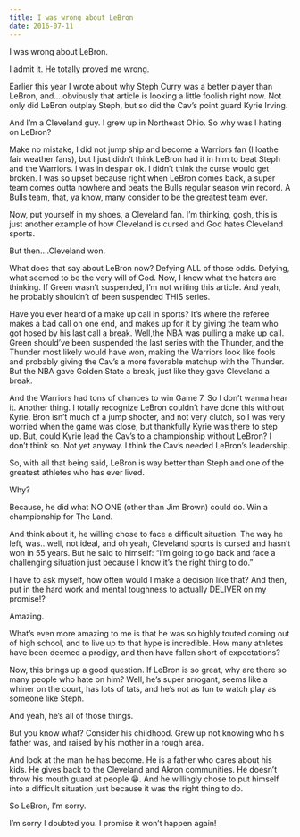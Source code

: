 ```yaml
---
title: I was wrong about LeBron
date: 2016-07-11
---
```


I was wrong about LeBron.

I admit it. He totally proved me wrong.

Earlier this year I wrote about why Steph Curry was a better player than LeBron, and….obviously that article is looking a little foolish right now. Not only did LeBron outplay Steph, but so did the Cav’s point guard Kyrie Irving.

And I’m a Cleveland guy. I grew up in Northeast Ohio. So why was I hating on LeBron?

Make no mistake, I did not jump ship and become a Warriors fan (I loathe fair weather fans), but I just didn’t think LeBron had it in him to beat Steph and the Warriors. I was in despair ok. I didn’t think the curse would get broken. I was so upset because right when LeBron comes back, a super team comes outta nowhere and beats the Bulls regular season win record. A Bulls team, that, ya know, many consider to be the greatest team ever.

Now, put yourself in my shoes, a Cleveland fan. I’m thinking, gosh, this is just another example of how Cleveland is cursed and God hates Cleveland sports.

But then….Cleveland won.

What does that say about LeBron now? Defying ALL of those odds. Defying, what seemed to be the very will of God.
Now, I know what the haters are thinking. If Green wasn’t suspended, I’m not writing this article. And yeah, he probably shouldn’t of been suspended THIS series.

Have you ever heard of a make up call in sports? It’s where the referee makes a bad call on one end, and makes up for it by giving the team who got hosed by his last call a break. Well,the NBA was pulling a make up call. Green should’ve been suspended the last series with the Thunder, and the Thunder most likely would have won, making the Warriors look like fools and probably giving the Cav’s a more favorable matchup with the Thunder. But the NBA gave Golden State a break, just like they gave Cleveland a break.

And the Warriors had tons of chances to win Game 7. So I don’t wanna hear it.
Another thing. I totally recognize LeBron couldn’t have done this without Kyrie. Bron isn’t much of a jump shooter, and not very clutch, so I was very worried when the game was close, but thankfully Kyrie was there to step up.
But, could Kyrie lead the Cav’s to a championship without LeBron? I don’t think so. Not yet anyway. I think the Cav’s needed LeBron’s leadership.

So, with all that being said, LeBron is way better than Steph and one of the greatest athletes who has ever lived.

Why?

Because, he did what NO ONE (other than Jim Brown) could do. Win a championship for The Land.

And think about it, he willing chose to face a difficult situation. The way he left, was…well, not ideal, and oh yeah, Cleveland sports is cursed and hasn’t won in 55 years. But he said to himself: “I’m going to go back and face a challenging situation just because I know it’s the right thing to do.”

I have to ask myself, how often would I make a decision like that? And then, put in the hard work and mental toughness to actually DELIVER on my promise!?

Amazing.

What’s even more amazing to me is that he was so highly touted coming out of high school, and to live up to that hype is incredible. How many athletes have been deemed a prodigy, and then have fallen short of expectations?

Now, this brings up a good question. If LeBron is so great, why are there so many people who hate on him? Well, he’s super arrogant, seems like a whiner on the court, has lots of tats, and he’s not as fun to watch play as someone like Steph.

And yeah, he’s all of those things.

But you know what? Consider his childhood. Grew up not knowing who his father was, and raised by his mother in a rough area.

And look at the man he has become. He is a father who cares about his kids. He gives back to the Cleveland and Akron communities. He doesn’t throw his mouth guard at people 😁. And he willingly chose to put himself into a difficult situation just because it was the right thing to do.

So LeBron, I’m sorry.

I’m sorry I doubted you. I promise it won’t happen again!